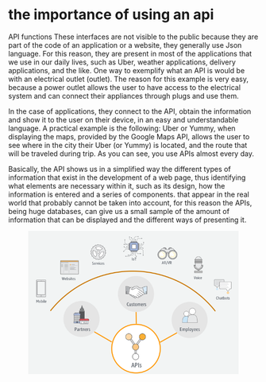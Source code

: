 # the importance of using an api

API functions These interfaces are not visible to the public because they are part of the code of an application or a website, they generally use Json language. For this reason, they are present in most of the applications that we use in our daily lives, such as Uber, weather applications, delivery applications, and the like. One way to exemplify what an API is would be with an electrical outlet (outlet). The reason for this example is very easy, because a power outlet allows the user to have access to the electrical system and can connect their appliances through plugs and use them.

In the case of applications, they connect to the API, obtain the information and show it to the user on their device, in an easy and understandable language. A practical example is the following: Uber or Yummy, when displaying the maps, provided by the Google Maps API, allows the user to see where in the city their Uber (or Yummy) is located, and the route that will be traveled during trip. As you can see, you use APIs almost every day.

Basically, the API shows us in a simplified way the different types of information that exist in the development of a web page, thus identifying what elements are necessary within it, such as its design, how the information is entered and a series of components. that appear in the real world that probably cannot be taken into account, for this reason the APIs, being huge databases, can give us a small sample of the amount of information that can be displayed and the different ways of presenting it.

<figure><img src=".gitbook/assets/queesunapi.png" alt=""><figcaption></figcaption></figure>
